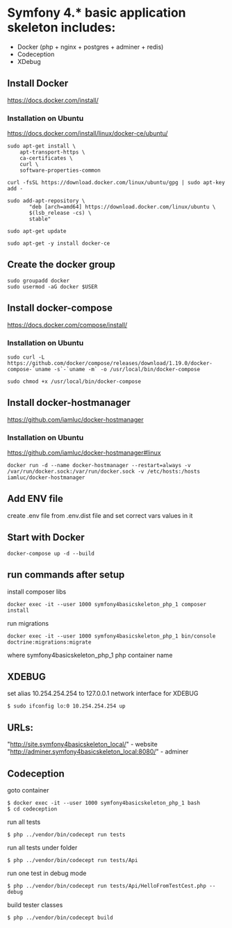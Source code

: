 # Symfony 4.* basic application skeleton includes:
- Docker (php + nginx + postgres + adminer + redis)
- Codeception 
- XDebug

##  Install Docker 

https://docs.docker.com/install/

### Installation on Ubuntu

https://docs.docker.com/install/linux/docker-ce/ubuntu/

```
sudo apt-get install \
    apt-transport-https \
    ca-certificates \
    curl \
    software-properties-common
```

```
curl -fsSL https://download.docker.com/linux/ubuntu/gpg | sudo apt-key add -
```

```
sudo add-apt-repository \
       "deb [arch=amd64] https://download.docker.com/linux/ubuntu \
       $(lsb_release -cs) \
       stable"
```

```
sudo apt-get update
```

```
sudo apt-get -y install docker-ce
```

## Create the docker group

```
sudo groupadd docker
sudo usermod -aG docker $USER
```

##  Install docker-compose 

https://docs.docker.com/compose/install/

### Installation on Ubuntu

```
sudo curl -L https://github.com/docker/compose/releases/download/1.19.0/docker-compose-`uname -s`-`uname -m` -o /usr/local/bin/docker-compose
```

```
sudo chmod +x /usr/local/bin/docker-compose
```

##  Install docker-hostmanager

https://github.com/iamluc/docker-hostmanager

### Installation on Ubuntu

https://github.com/iamluc/docker-hostmanager#linux

```
docker run -d --name docker-hostmanager --restart=always -v /var/run/docker.sock:/var/run/docker.sock -v /etc/hosts:/hosts iamluc/docker-hostmanager
```

##  Add ENV file

create .env file from .env.dist file and set correct vars values in it


##  Start with Docker

```
docker-compose up -d --build
```

##  run commands after setup


install composer libs
```
docker exec -it --user 1000 symfony4basicskeleton_php_1 composer install
```

run migrations
```
docker exec -it --user 1000 symfony4basicskeleton_php_1 bin/console doctrine:migrations:migrate
```

where symfony4basicskeleton_php_1 php container name

## XDEBUG
set alias 10.254.254.254 to 127.0.0.1 network interface for XDEBUG
```
$ sudo ifconfig lo:0 10.254.254.254 up
```

## URLs:
"http://site.symfony4basicskeleton_local/" - website<br>
"http://adminer.symfony4basicskeleton_local:8080/" - adminer

## Codeception 
goto container
```
$ docker exec -it --user 1000 symfony4basicskeleton_php_1 bash
$ cd codeception
```
run all tests
```
$ php ../vendor/bin/codecept run tests
```
run all tests under folder
```
$ php ../vendor/bin/codecept run tests/Api
```
run one test in debug mode
```
$ php ../vendor/bin/codecept run tests/Api/HelloFromTestCest.php --debug
```
build tester classes
```
$ php ../vendor/bin/codecept build
```
